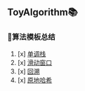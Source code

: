 ## ToyAlgorithm📚

### 📌算法模板总结

1. [x]  [单调栈](https://github.com/Zhangz1w3nBeatbox/ToyAlgorithm/blob/main/%E7%AE%97%E6%B3%95%E6%A8%A1%E6%9D%BF%E6%80%BB%E7%BB%93/%E5%8D%95%E8%B0%83%E6%A0%88/%E5%8D%95%E8%B0%83%E6%A0%88.md)
2. [x]  [滑动窗口](https://github.com/Zhangz1w3nBeatbox/ToyAlgorithm/blob/main/%E7%AE%97%E6%B3%95%E6%A8%A1%E6%9D%BF%E6%80%BB%E7%BB%93/%E6%BB%91%E5%8A%A8%E7%AA%97%E5%8F%A3/%E6%BB%91%E5%8A%A8%E7%AA%97%E5%8F%A3.md)
3. [x]  [回溯](https://github.com/Zhangz1w3nBeatbox/ToyAlgorithm/blob/main/%E7%AE%97%E6%B3%95%E6%A8%A1%E6%9D%BF%E6%80%BB%E7%BB%93/%E5%9B%9E%E6%BA%AF/%E5%9B%9E%E6%BA%AF.md)
4. [x]  [原地哈希](https://github.com/Zhangz1w3nBeatbox/ToyAlgorithm/blob/main/原地哈希.md)
